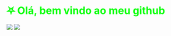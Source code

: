 <h1 style="color: lime;">⛧ Olá, bem vindo ao meu github</h1>
<div style="align="center" img="height='200px'">
	<img src="https://github-readme-stats.vercel.app/api/top-langs/?username=MrZkexe&layout=compact&langs_count=7&theme=gotham">
	<img src="https://github-readme-stats.vercel.app/api?username=MrZkexe&show_icons=true&theme=gotham&include_all_commits=true&count_private=true">
</div>
